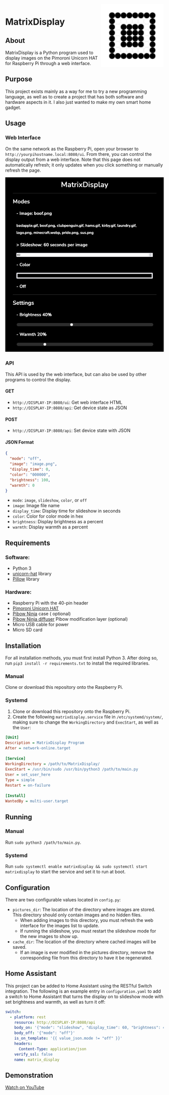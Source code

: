 <img src="img/Logo.svg" alt="Logo" title = "Logo" align="right" width="200" height="200" />

# MatrixDisplay

## About

MatrixDisplay is a Python program used to display images on the Pimoroni Unicorn HAT for Raspberry Pi through a web
interface.

## Purpose

This project exists mainly as a way for me to try a new programming language, as well as to create a project that has
both software and hardware aspects in it. I also just wanted to make my own smart home gadget.

## Usage

### Web Interface

On the same network as the Raspberry Pi, open your browser to `http://yourpihostname.local:8080/ui`. From there, you can
control the display output from a web interface. Note that this page does not automatically refresh; it only updates
when you click something or manually refresh the page.

<div align="center" ><img src="img/webinterface.png" alt="Example Web Interface" title="Example Web Interface" /></div>

### API

This API is used by the web interface, but can also be used by other programs to control the display.

#### GET

- `http://DISPLAY-IP:8080/ui`: Get web interface HTML
- `http://DISPLAY-IP:8080/api`: Get device state as JSON

#### POST

- `http://DISPLAY-IP:8080/api`: Set device state with JSON

#### JSON Format

```json
{
  "mode": "off",
  "image": "image.png",
  "display_time": 0,
  "color": "000000",
  "brightness": 100,
  "warmth": 0
}
```

- `mode`: `image`, `slideshow`, `color`, or `off`
- `image`: Image file name
- `display_time`: Display time for slideshow in seconds
- `color`: Color for color mode in hex
- `brightness`: Display brightness as a percent
- `warmth`: Display warmth as a percent

## Requirements

### Software:

- Python 3
- [unicorn-hat](https://github.com/pimoroni/unicorn-hat) library
- [Pillow](https://pypi.org/project/Pillow/) library

### Hardware:

- Raspberry Pi with the 40-pin header
- [Pimoroni Unicorn HAT](https://shop.pimoroni.com/products/unicorn-hat)
- [Pibow Ninja](https://shop.pimoroni.com/products/pibow-for-raspberry-pi-3-b-plus?variant=2601126395914) case (
  optional)
- [Pibow Ninja diffuser](https://shop.pimoroni.com/products/pibow-modification-layers?variant=1047619725) Pibow
  modification layer (optional)
- Micro USB cable for power
- Micro SD card

## Installation

For all installation methods, you must first install Python 3. After doing so, run `pip3 install -r requirements.txt` to
install the required libraries.

### Manual

Clone or download this repository onto the Raspberry Pi.

### Systemd

1. Clone or download this repository onto the Raspberry Pi.
2. Create the following `matrixdisplay.service` file in `/etc/systemd/system/`, making sure to change
   the `WorkingDirectory` and `ExecStart`, as well as the `User`:

```ini
[Unit]
Description = MatrixDisplay Program
After = network-online.target

[Service]
WorkingDirectory = /path/to/MatrixDisplay/
ExecStart = /usr/bin/sudo /usr/bin/python3 /path/to/main.py
User = set_user_here
Type = simple
Restart = on-failure

[Install]
WantedBy = multi-user.target
```

## Running

### Manual

Run `sudo python3 /path/to/main.py`.

### Systemd

Run `sudo systemctl enable matrixdisplay && sudo systemctl start matrixdisplay` to start the service and set it to run
at boot.

## Configuration

There are two configurable values located in `config.py`:

- `pictures_dir`: The location of the directory where images are stored. This directory should only contain images and
  no hidden files.
    - When adding images to this directory, you must refresh the web interface for the images list to
      update.
    - If running the slideshow, you must restart the slideshow mode for the new images to show up.
- `cache_dir`: The location of the directory where cached images will be saved.
    - If an image is ever modified in the
      pictures directory, remove the corresponding file from this directory to have it be regenerated.

## Home Assistant

This project can be added to Home Assistant using the RESTful Switch integration. The following is an example entry
in `configuration.yaml` to add a switch to Home Assistant that turns the display on to slideshow mode with set
brightness and warmth, as well as turn it off:

```yaml
switch:
  - platform: rest
    resource: http://DISPLAY-IP:8080/api
    body_on: '{"mode": "slideshow", "display_time": 60, "brightness": 40, "warmth": 20}'
    body_off: '{"mode": "off"}'
    is_on_template: '{{ value_json.mode != "off" }}'
    headers:
      Content-Type: application/json
    verify_ssl: false
    name: matrix_display
```

## Demonstration

[Watch on YouTube](https://youtu.be/zxgAzgMzVN0)
